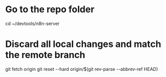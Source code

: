 # Go to the repo folder
cd ~/devtools/n8n-server

# Discard all local changes and match the remote branch
git fetch origin
git reset --hard origin/$(git rev-parse --abbrev-ref HEAD)